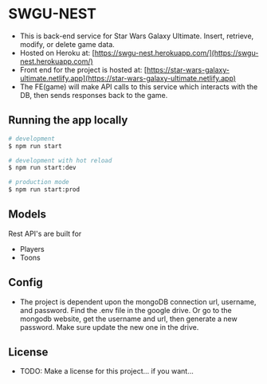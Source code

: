 # SWGU-NEST
 - This is back-end service for Star Wars Galaxy Ultimate. Insert, retrieve, modify, or delete game data.
 - Hosted on Heroku at: [https://swgu-nest.herokuapp.com/](https://swgu-nest.herokuapp.com/)
 - Front end for the project is hosted at: [https://star-wars-galaxy-ultimate.netlify.app](https://star-wars-galaxy-ultimate.netlify.app)
 - The FE(game) will make API calls to this service which interacts with the DB, then sends responses back to the game.

## Running the app locally

```bash
# development
$ npm run start

# development with hot reload
$ npm run start:dev

# production mode
$ npm run start:prod
```

## Models
Rest API's are built for 
  - Players
  - Toons

## Config
 - The project is dependent upon the mongoDB connection url, username, and password. Find the .env file in the google drive. Or
go to the mongodb website, get the username and url, then generate a new password. Make sure update the new one in the drive.

## License
 - TODO: Make a license for this project... if you want...

